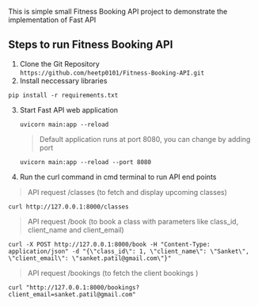This is simple small Fitness Booking API project to demonstrate the implementation of Fast API 

## Steps to run Fitness Booking API 

1. Clone the Git Repository\
`
https://github.com/heetp0101/Fitness-Booking-API.git
`
3. Install neccessary libraries
  ```
  pip install -r requirements.txt
  ```

3. Start Fast API web application
   ```
   uvicorn main:app --reload
   ```
   > Default application runs at port 8080, you can change by adding port
   ```
   uvicorn main:app --reload --port 8080
   ```

4. Run the curl command in cmd terminal to run API end points

  > API request /classes (to fetch and display upcoming classes)
  ```
  curl http://127.0.0.1:8000/classes
  ```
  > API request /book (to book a class with parameters like class_id, client_name and client_email)
  ```
  curl -X POST http://127.0.0.1:8000/book -H "Content-Type: application/json" -d "{\"class_id\": 1, \"client_name\": \"Sanket\", \"client_email\": \"sanket.patil@gmail.com\"}"
  ```
  > API request /bookings (to fetch the client bookings )
  ```
  curl "http://127.0.0.1:8000/bookings?client_email=sanket.patil@gmail.com"
  ```


